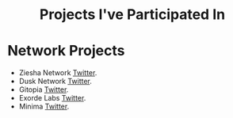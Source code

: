 <h1 align="center">Projects I've Participated In</h1>


# Network Projects

- Ziesha Network [Twitter](https://twitter.com/ZieshaNetwork).
- Dusk Network [Twitter](https://twitter.com/DuskFoundation).
- Gitopia [Twitter](https://twitter.com/gitopiaDAO).
- Exorde Labs [Twitter](https://twitter.com/ExordeLabs).
- Minima [Twitter](https://twitter.com/Minima_Global).

